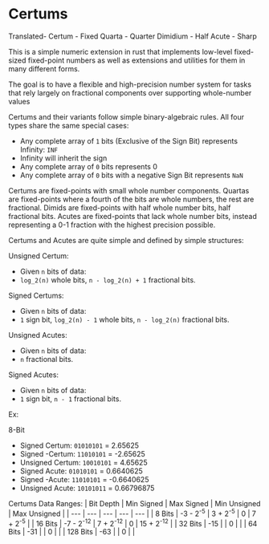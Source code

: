 # Certums

Translated-
Certum - Fixed
Quarta - Quarter
Dimidium - Half
Acute - Sharp

This is a simple numeric extension in rust that implements low-level fixed-sized fixed-point numbers
as well as extensions and utilities for them in many different forms.

The goal is to have a flexible and high-precision number system for tasks that rely largely on fractional components over supporting whole-number values

Certums and their variants follow simple binary-algebraic rules.
All four types share the same special cases:
* Any complete array of `1` bits (Exclusive of the Sign Bit) represents Infinity: `INF`
* Infinity will inherit the sign
* Any complete array of `0` bits represents 0
* Any complete array of `0` bits with a negative Sign Bit represents `NaN`

Certums are fixed-points with small whole number components. 
Quartas are fixed-points where a fourth of the bits are whole numbers, the rest are fractional.
Dimids are fixed-points with half whole number bits, half fractional bits.
Acutes are fixed-points that lack whole number bits, instead representing a 0-1 fraction with the highest precision possible.

Certums and Acutes are quite simple and defined by simple structures:

Unsigned Certum:
* Given `n` bits of data:
* `log_2(n)` whole bits, `n - log_2(n) + 1` fractional bits.

Signed Certums:
* Given `n` bits of data:
* `1` sign bit, `log_2(n) - 1` whole bits, `n - log_2(n)` fractional bits.

Unsigned Acutes:
* Given `n` bits of data:
* `n` fractional bits.

Signed Acutes:
* Given `n` bits of data:
* `1` sign bit, `n - 1` fractional bits.

Ex: 

8-Bit
* Signed Certum: `01010101` = 2.65625
* Signed -Certum: `11010101` = -2.65625
* Unsigned Certum: `10010101` = 4.65625
* Signed Acute: `01010101` = 0.6640625
* Signed -Acute: `11010101` = -0.6640625
* Unsigned Acute: `10101011` = 0.66796875

Certums Data Ranges:
| Bit Depth | Min Signed           | Max Signed          | Min Unsigned | Max Unsigned         |
| ---       | ---                  | ---                 | ---          | ---                  |
| 8 Bits    | -3 - 2<sup>-5</sup>  | 3 + 2<sup>-5</sup>  | 0            | 7 + 2<sup>-5</sup>   |
| 16 Bits   | -7 - 2<sup>-12</sup> | 7 + 2<sup>-12</sup> | 0            | 15 + 2<sup>-12</sup> |
| 32 Bits   | -15 |  | 0           |  |
| 64 Bits   | -31 |  | 0           |  |
| 128 Bits  | -63 |  | 0           |  |